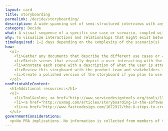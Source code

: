 ```yaml
---
layout: card
title: storyboarding
permalink: /decide/storyboarding/
description: A wide-spanning set of semi-structured interviews with anyone who has an interest in a project&rsquo;s success, including users.
category: Decide
what: A visual sequence of a specific use case or scenario, coupled with a narrative.
why: To visualize interactions and relationships that might exist between a user and a solution in the context of the user&rsquo;s full experience.
timeRequired: 1–2 days depending on the complexity of the scenario(s)
how:
  <ol>
    <li>Gather any documents that describe the different use cases or <a href="/user-scenarios">scenarios</a> in which users will interact with your service.</li>
    <li>Sketch scenes that visually depict a user interacting with the service, including as much context as possible. For example&#58; Are they on the move? Where are they? What else is in their environment?</li>
    <li>Annotate each scene with a description of what the user is attempting to do. Describe what general feeling or experience the team wants the user to have.</li>
    <li>Review this storyboard with the product team and stakeholders for feedback. Iterate until the storyboard represents a shared vision of the scenario and progression of scenes.</li>
    <li>Create a polished version of the storyboard if you plan to use it for future work or in other external contexts.</li>
  </ol>
nonPrintableContent:
  <h1>Additional resources:</h1>
  <ul>
    <li>Tool&colon; <a href="http://www.servicedesigntools.org/tools/13">Communication Methods Supporting Design Processes.</a> Service Design Tools.</li>
    <li><a href="http://uxmag.com/articles/storyboarding-in-the-software-design-process">&ldquo;Storyboarding in the Software Design Process.&rdquo;</a> Ambrose Little.</li>
    <li><a href="http://www.fastcodesign.com/1672917/the-8-steps-to-creating-a-great-storyboard">&ldquo;The 8 Steps to Creating a Great Storyboard.&rdquo;</a> Jake Knapp.</li>
  </ul>
governmentConsiderations:
  <p>No PRA implications. No information is collected from members of the public.</p>
---
```

